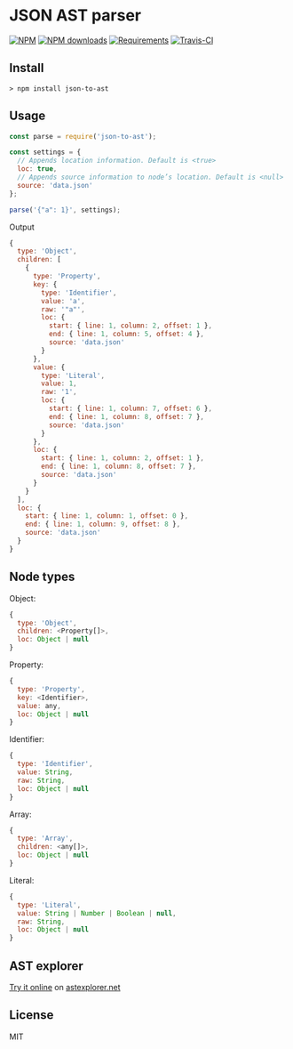 [npm-icon]:           https://img.shields.io/npm/v/json-to-ast.svg
[npm-downloads-icon]: https://img.shields.io/npm/dm/json-to-ast.svg
[npm-url]:            https://www.npmjs.com/package/json-to-ast

[node-versions-icon]: https://img.shields.io/node/v/json-to-ast.svg
[node-url]:           https://nodejs.org

[test-icon]:          https://travis-ci.org/vtrushin/json-to-ast.svg?branch=master
[test-url]:           https://travis-ci.org/vtrushin/json-to-ast

[coverage-icon]:      https://coveralls.io/repos/github/vtrushin/json-to-ast/badge.svg?branch=master
[coverage-url]:       https://coveralls.io/github/vtrushin/json-to-ast?branch=master

[astexplorer-url]:   https://astexplorer.net/#/gist/6e328cf76a27ca85e552c9cb583cdd74/1077c8842337972509a29bc9063d17bf90a1a492

# JSON AST parser

[![NPM][npm-icon]][npm-url]
[![NPM downloads][npm-downloads-icon]][npm-url]
[![Requirements][node-versions-icon]][node-url]
[![Travis-CI][test-icon]][test-url]

## Install
```
> npm install json-to-ast
```

## Usage

```js
const parse = require('json-to-ast');

const settings = {
  // Appends location information. Default is <true>
  loc: true,
  // Appends source information to node’s location. Default is <null>
  source: 'data.json'
};

parse('{"a": 1}', settings);
```

Output
```js
{
  type: 'Object',
  children: [
    {
      type: 'Property',
      key: {
        type: 'Identifier',
        value: 'a',
        raw: '"a"',
        loc: {
          start: { line: 1, column: 2, offset: 1 },
          end: { line: 1, column: 5, offset: 4 },
          source: 'data.json'
        }
      },
      value: {
        type: 'Literal',
        value: 1,
        raw: '1',
        loc: {
          start: { line: 1, column: 7, offset: 6 },
          end: { line: 1, column: 8, offset: 7 },
          source: 'data.json'
        }
      },
      loc: {
        start: { line: 1, column: 2, offset: 1 },
        end: { line: 1, column: 8, offset: 7 },
        source: 'data.json'
      }
    }
  ],
  loc: {
    start: { line: 1, column: 1, offset: 0 },
    end: { line: 1, column: 9, offset: 8 },
    source: 'data.json'
  }
}
```

## Node types

Object:
```js
{
  type: 'Object',
  children: <Property[]>,
  loc: Object | null
}
```

Property:
```js
{
  type: 'Property',
  key: <Identifier>,
  value: any,
  loc: Object | null
}
```

Identifier:
```js
{
  type: 'Identifier',
  value: String,
  raw: String,
  loc: Object | null
}
```

Array:
```js
{
  type: 'Array',
  children: <any[]>,
  loc: Object | null
}
```

Literal:
```js
{
  type: 'Literal',
  value: String | Number | Boolean | null,
  raw: String,
  loc: Object | null
}
```

## AST explorer
[Try it online][astexplorer-url] on [astexplorer.net](https://astexplorer.net/)

## License
MIT
